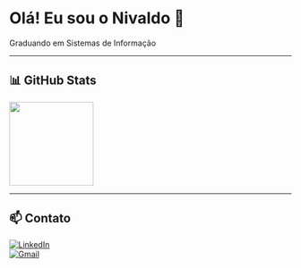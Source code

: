 # Olá! Eu sou o Nivaldo 👋

Graduando em Sistemas de Informação

---

## 📊 GitHub Stats

<p align="left">
  <img height="150em" src="https://github-readme-stats.vercel.app/api?username=NivaldoNeto25&show_icons=true&theme=radical"/>
</p>
<p align="left"
  <img height="150em" src="https://github-readme-stats.vercel.app/api/top-langs/?username=NivaldoNeto25&layout=compact&theme=radical"/>
</p>

---

## 📫 Contato

[![LinkedIn](https://img.shields.io/badge/LinkedIn-blue?style=for-the-badge&logo=linkedin&logoColor=white)](https://www.linkedin.com/in/nivaldo-neto-522265304)  
[![Gmail](https://img.shields.io/badge/Email-D14836?style=for-the-badge&logo=gmail&logoColor=white)](mailto:nivaldonetocontato@gmail.com)
